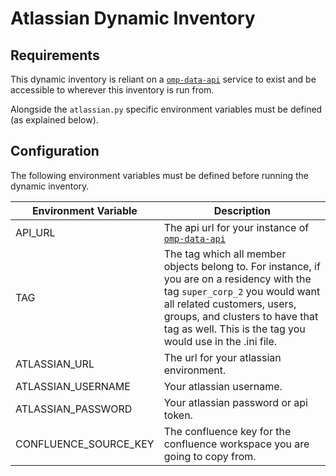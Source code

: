 # Atlassian Dynamic Inventory

## Requirements

This dynamic inventory is reliant on a [`omp-data-api`](https://github.com/rht-labs/omp-data-api) service to exist and be accessible to wherever this inventory is run from.

Alongside the `atlassian.py` specific environment variables must be defined (as explained below).

## Configuration

The following environment variables must be defined before running the dynamic inventory.

| Environment Variable | Description |
| --- | --- |
| API_URL | The api url for your instance of [`omp-data-api`](https://github.com/rht-labs/omp-data-api) |
| TAG | The tag which all member objects belong to. For instance, if you are on a residency with the tag `super_corp_2` you would want all related customers, users, groups, and clusters to have that tag as well. This is the tag you would use in the .ini file.  |
| ATLASSIAN_URL | The url for your atlassian environment. |
| ATLASSIAN_USERNAME | Your atlassian username. |
| ATLASSIAN_PASSWORD | Your atlassian password or api token. |
| CONFLUENCE_SOURCE_KEY | The confluence key for the confluence workspace you are going to copy from. |
